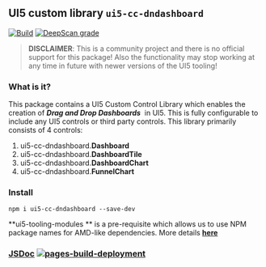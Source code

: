 ## **UI5 custom library** `ui5-cc-dndashboard`

[![Build](https://github.com/pinakipatrapro/ui5con.dndashboard/actions/workflows/node.js.yml/badge.svg?branch=main)](https://github.com/pinakipatrapro/ui5con.dndashboard/actions/workflows/node.js.yml)  [![DeepScan grade](https://deepscan.io/api/teams/15402/projects/21418/branches/614234/badge/grade.svg)](https://deepscan.io/dashboard#view=project&tid=15402&pid=21418&bid=614234)

> **DISCLAIMER**: This is a community project and there is no official support for this package! Also the functionality may stop working at any time in future with newer versions of the UI5 tooling!

### **What is it?**

This package contains a UI5 Custom Control Library which enables the creation of _**Drag and Drop Dashboards**_  in UI5. This is fully configurable to include any UI5 controls or third party controls. This library primarily consists of 4 controls:

1.  ui5-cc-dndashboard.**Dashboard** 
2.  ui5-cc-dndashboard.**DashboardTile**
3.  ui5-cc-dndashboard.**DashboardChart**
4.  ui5-cc-dndashboard.**FunnelChart**

### **Install**

```plaintext
npm i ui5-cc-dndashboard --save-dev
```

**ui5-tooling-modules ** is a pre-requisite which allows us to use NPM package names for AMD-like dependencies. More details [**here**](https://www.npmjs.com/package/ui5-tooling-modules)


### [JSDoc](https://pinakipatrapro.github.io/ui5con.dndashboard/ui5-cc-dndashboard.html)  [![pages-build-deployment](https://github.com/pinakipatrapro/ui5con.dndashboard/actions/workflows/pages/pages-build-deployment/badge.svg?branch=main)](https://github.com/pinakipatrapro/ui5con.dndashboard/actions/workflows/pages/pages-build-deployment)





